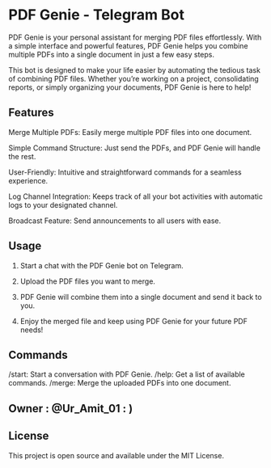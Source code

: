 # PDF Genie - Telegram Bot

PDF Genie is your personal assistant for merging PDF files effortlessly. With a simple interface and powerful features, PDF Genie helps you combine multiple PDFs into a single document in just a few easy steps.

This bot is designed to make your life easier by automating the tedious task of combining PDF files. Whether you’re working on a project, consolidating reports, or simply organizing your documents, PDF Genie is here to help!

## Features

Merge Multiple PDFs: Easily merge multiple PDF files into one document.

Simple Command Structure: Just send the PDFs, and PDF Genie will handle the rest.

User-Friendly: Intuitive and straightforward commands for a seamless experience.

Log Channel Integration: Keeps track of all your bot activities with automatic logs to your designated channel.

Broadcast Feature: Send announcements to all users with ease.



## Usage

1. Start a chat with the PDF Genie bot on Telegram.


2. Upload the PDF files you want to merge.


3. PDF Genie will combine them into a single document and send it back to you.


4. Enjoy the merged file and keep using PDF Genie for your future PDF needs!



## Commands

/start: Start a conversation with PDF Genie.
/help: Get a list of available commands.
/merge: Merge the uploaded PDFs into one document.


## Owner : @Ur_Amit_01 : )

## License

This project is open source and available under the MIT License.


